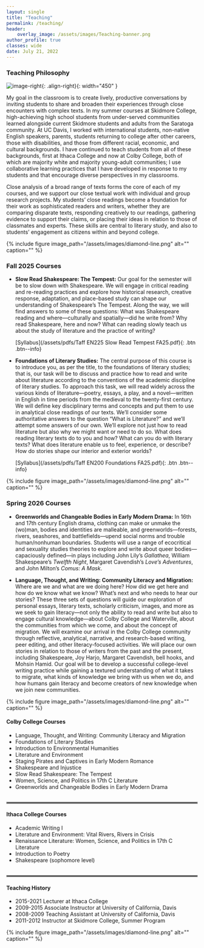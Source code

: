 ```yaml
---
layout: single
title: "Teaching"
permalink: /teaching/
header:
    overlay_image: /assets/images/Teaching-banner.png
author_profile: true
classes: wide
date: July 21, 2022
---
```


### Teaching Philosophy

![image-right](/assets/images/20140509_dyani_taff_5060.jpg){: .align-right}{: width="450" }

My goal in the classroom is to create lively, productive conversations by inviting students to share and broaden their experiences through close encounters with complex texts. In my summer courses at Skidmore College, high-achieving high school students from under-served communities learned alongside current Skidmore students and adults from the Saratoga community. At UC Davis, I worked with international students, non-native English speakers, parents, students returning to college after other careers, those with disabilities, and those from different racial, economic, and cultural backgrounds. I have continued to teach students from all of these backgrounds, first at Ithaca College and now at Colby College, both of which are majority white and majority young-adult communities; I use collaborative learning practices that I have developed in response to my students and that encourage diverse perspectives in my classrooms.

Close analysis of a broad range of texts forms the core of each of my courses, and we support our close textual work with individual and group research projects. My students’ close readings become a foundation for their work as sophisticated readers and writers, whether they are comparing disparate texts, responding creatively to our readings, gathering evidence to support their claims, or placing their ideas in relation to those of classmates and experts. These skills are central to literary study, and also to students’ engagement as citizens within and beyond college.

{% include figure image_path="/assets/images/diamond-line.png" alt="" caption="" %}

### Fall 2025 Courses 

- **Slow Read Shakespeare: The Tempest:** Our goal for the semester will be to slow down with Shakespeare. We will engage in critical reading and re-reading practices and explore how historical research, creative response, adaptation, and place-based study can shape our understanding of Shakespeare’s The Tempest. Along the way, we will find answers to some of these questions: What was Shakespeare reading and where—culturally and spatially—did he write from? Why read Shakespeare, here and now? What can reading slowly teach us about the study of literature and the practice of writing?


     [Syllabus](/assets/pdfs/Taff EN225 Slow Read Tempest FA25.pdf){: .btn .btn--info}


- **Foundations of Literary Studies:** The central purpose of this course is to introduce you, as per the title, to the foundations of literary studies; that is, our task will be to discuss and practice how to read and write about literature according to the conventions of the academic discipline of literary studies. To approach this task, we will read widely across the various kinds of literature—poetry, essays, a play, and a novel—written in English in time periods from the medieval to the twenty-first century. We will define key disciplinary terms and concepts and put them to use in analytical close readings of our texts. We’ll consider some authoritative answers to the question “What is Literature?” and we’ll attempt some answers of our own. We’ll explore not just how to read literature but also why we might want or need to do so. What does reading literary texts do to you and how? What can you do with literary texts? What does literature enable us to feel, experience, or describe? How do stories shape our interior and exterior worlds?


     [Syllabus](/assets/pdfs/Taff EN200 Foundations FA25.pdf){: .btn .btn--info}


{% include figure image_path="/assets/images/diamond-line.png" alt="" caption="" %}

### Spring 2026 Courses

- **Greenworlds and Changeable Bodies in Early Modern Drama:** In 16th and 17th century English drama, clothing can make or unmake the (wo)man, bodies and identities are malleable, and greenworlds—forests, rivers, seashores, and battlefields—upend social norms and trouble human/nonhuman boundaries. Students will use a range of ecocritical and sexuality studies theories to explore and write about queer bodies—capaciously defined—in plays including John Lily’s *Gallathea*, William Shakespeare’s *Twelfth Night*, Margaret Cavendish’s *Love’s Adventures*, and John Milton’s *Comus: A Mask*.

- **Language, Thought, and Writing: Community Literacy and Migration:** Where are we and what are we doing here? How did we get here and how do we know what we know? What’s next and who needs to hear our stories? These three sets of questions will guide our exploration of personal essays, literary texts, scholarly criticism, images, and more as we seek to gain literacy—not only the ability to read and write but also to engage cultural knowledge—about Colby College and Waterville, about the communities from which we come, and about the concept of migration. We will examine our arrival in the Colby College community through reflective, analytical, narrative, and research-based writing, peer editing, and other literacy-focused activities. We will place our own stories in relation to those of writers from the past and the present, including Shakespeare, Joy Harjo, Margaret Cavendish, bell hooks, and Mohsin Hamid. Our goal will be to develop a successful college-level writing practice while gaining a textured understanding of what it takes to migrate, what kinds of knowledge we bring with us when we do, and how humans gain literacy and become creators of new knowledge when we join new communities.

{% include figure image_path="/assets/images/diamond-line.png" alt="" caption="" %}

#### Colby College Courses

- Language, Thought, and Writing: Community Literacy and Migration
- Foundations of Literary Studies
- Introduction to Environmental Humanities
- Literature and Environment
- Staging Pirates and Captives in Early Modern Romance
- Shakespeare and Injustice
- Slow Read Shakespeare: The Tempest
- Women, Science, and Politics in 17th C Literature
- Greenworlds and Changeable Bodies in Early Modern Drama
<br/><br/>

<hr style="border:2px solid gray">

#### Ithaca College Courses

- Academic Writing I
- Literature and Environment: Vital Rivers, Rivers in Crisis
- Renaissance Literature: Women, Science, and Politics in 17th C Literature
- Introduction to Poetry
- Shakespeare (sophomore level) 
<br/><br/> 

<hr style="border:2px solid gray">

#### Teaching History

- 2015-2021 Lecturer at Ithaca College
- 2009-2015 Associate Instructor at University of California, Davis
- 2008-2009 Teaching Assistant at University of California, Davis
- 2011-2012 Instructor at Skidmore College, Summer Program

{% include figure image_path="/assets/images/diamond-line.png" alt="" caption="" %}     
